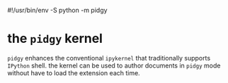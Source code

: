 #!/usr/bin/env -S python -m pidgy
# the `pidgy` kernel

`pidgy` enhances the conventional `ipykernel` that traditionally supports `IPython` shell. the kernel can be used to author documents in `pidgy` mode without have to load the extension each time.